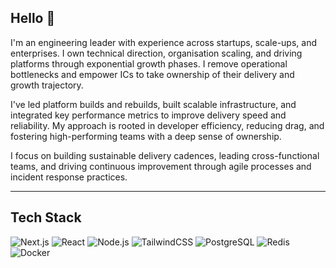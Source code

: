 ## Hello 👋

<!-- WIDGET_START -->

I'm an engineering leader with experience across startups, scale-ups, and enterprises. I own technical direction, organisation scaling, and driving platforms through exponential growth phases. I remove operational bottlenecks and empower ICs to take ownership of their delivery and growth trajectory.

I've led platform builds and rebuilds, built scalable infrastructure, and integrated key performance metrics to improve delivery speed and reliability. My approach is rooted in developer efficiency, reducing drag, and fostering high-performing teams with a deep sense of ownership.

I focus on building sustainable delivery cadences, leading cross-functional teams, and driving continuous improvement through agile processes and incident response practices. 

---

## Tech Stack

![Next.js](https://img.shields.io/badge/Next.js-000000?style=for-the-badge&logo=nextdotjs&logoColor=white)
![React](https://img.shields.io/badge/React-20232A?style=for-the-badge&logo=react&logoColor=61DAFB)
![Node.js](https://img.shields.io/badge/Node.js-339933?style=for-the-badge&logo=nodedotjs&logoColor=white)
![TailwindCSS](https://img.shields.io/badge/Tailwind-06B6D4?style=for-the-badge&logo=tailwindcss&logoColor=white)
![PostgreSQL](https://img.shields.io/badge/PostgreSQL-336791?style=for-the-badge&logo=postgresql&logoColor=white)
![Redis](https://img.shields.io/badge/Redis-DC382D?style=for-the-badge&logo=redis&logoColor=white)
![Docker](https://img.shields.io/badge/Docker-2496ED?style=for-the-badge&logo=docker&logoColor=white)


<!-- WIDGET_END -->

